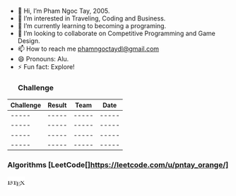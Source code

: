 - 👋 Hi, I’m Pham Ngoc Tay, 2005.
- 👀 I’m interested in Traveling, Coding and Business.
- 🌱 I’m currently learning to becoming a programing.
- 💞️ I’m looking to collaborate on Competitive Programming and Game Design.
- 📫 How to reach me phamngoctaydl@gmail.com
- 😄 Pronouns: Alu.
- ⚡ Fun fact: Explore!
  ### Challenge
| Challenge | Result | Team | Date |
|-----|-----|-----|-----|
|-----|-----|-----|-----|
|-----|-----|-----|-----|
|-----|-----|-----|-----|
|-----|-----|-----|-----|
### Algorithms [LeetCode[]https://leetcode.com/u/pntay_orange/]

 <img src="https://github.com/devicons/devicon/blob/master/icons/latex/latex-original.svg" title="Latex" alt="Latex" width="40" width="30" height="30"/>
